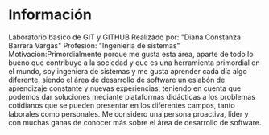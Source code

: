 # Información
 Laboratorio basico de GIT y GITHUB
 Realizado por: "Diana Constanza Barrera Vargas"
 Profesión: "Ingenieria de sistemas"
 Motivación:Primordialmente porque me gusta esta área, aparte de todo lo bueno que contribuye a la sociedad y que es una herramienta primordial en el mundo, soy ingeniera de sistemas y me gusta aprender cada día algo diferente, siendo el área de desarrollo de software un eslabón de aprendizaje constante y nuevas experiencias, teniendo en cuenta que podemos dar soluciones mediante plataformas didácticas a los problemas cotidianos que se pueden presentar en los diferentes campos, tanto laborales como personales.
Me considero una persona proactiva, líder y con muchas ganas de conocer más sobre el área de desarrollo de software.

